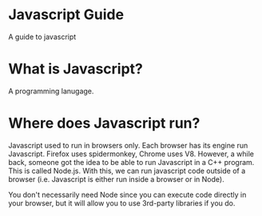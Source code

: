 # Javascript Guide
A guide to javascript

# What is Javascript?
A programming lanugage.

# Where does Javascript run?
Javascript used to run in browsers only. Each browser has its engine run Javascript. Firefox uses spidermonkey, Chrome uses V8. However, a while back, someone got the idea to be able to run Javascript in a C++ program. This is called Node.js. With this, we can run javascript code outside of a browser (i.e. Javascript is either run inside a browser or in Node).

You don't necessarily need Node since you can execute code directly in your browser, but it will allow you to use 3rd-party libraries if you do.
